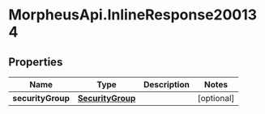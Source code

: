 # MorpheusApi.InlineResponse200134

## Properties

Name | Type | Description | Notes
------------ | ------------- | ------------- | -------------
**securityGroup** | [**SecurityGroup**](SecurityGroup.md) |  | [optional] 


